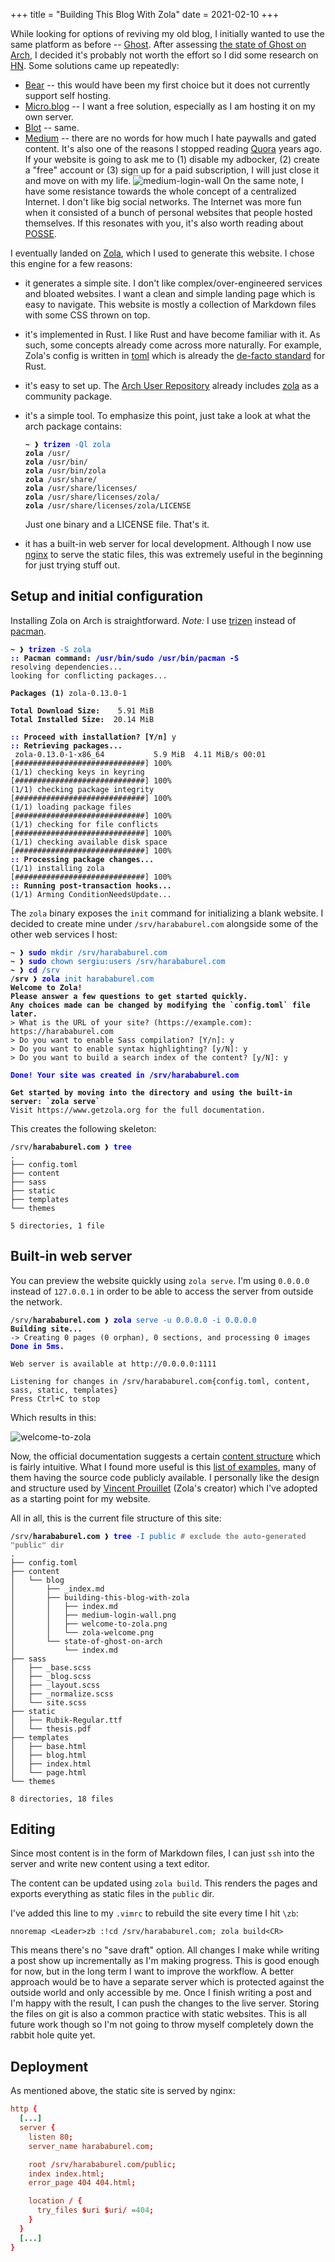 +++
title = "Building This Blog With Zola"
date = 2021-02-10
+++

While looking for options of reviving my old blog, I initially wanted to use the same platform as before -- [Ghost](https://ghost.org/). After assessing [the state of Ghost on Arch](http://harababurel.com/blog/state-of-ghost-on-arch), I decided it's probably not worth the effort so I did some research on [HN](http://news.ycombinator.com/). Some solutions came up repeatedly:

* [Bear](https://bearblog.dev) -- this would have been my first choice but it does not currently support self hosting.
* [Micro.blog](https://micro.blog/) -- I want a free solution, especially as I am hosting it on my own server.
* [Blot](https://blot.im/) -- same.
* [Medium](https://medium.com/) -- there are no words for how much I hate paywalls and gated content. It's also one of the reasons I stopped reading [Quora](https://quora.com) years ago. If your website is going to ask me to (1) disable my adbocker, (2) create a "free" account or (3) sign up for a paid subscription, I will just close it and move on with my life.
  ![medium-login-wall](medium-login-wall.png)
  On the same note, I have some resistance towards the whole concept of a centralized Internet. I don't like big social networks. The Internet was more fun when it consisted of a bunch of personal websites that people hosted themselves. If this resonates with you, it's also worth reading about [POSSE](https://indieweb.org/POSSE).

I eventually landed on [Zola](https://www.getzola.org/), which I used to generate this website. I chose this engine for a few reasons:

* it generates a simple site. I don't like complex/over-engineered services and bloated websites. I want a clean and simple landing page which is easy to navigate. This website is mostly a collection of Markdown files with some CSS thrown on top.

* it's implemented in Rust. I like Rust and have become familiar with it. As such, some concepts already come across more naturally. For example, Zola's config is written in [toml](https://www.getzola.org/documentation/getting-started/configuration/) which is already the [de-facto standard](https://doc.rust-lang.org/cargo/reference/manifest.html) for Rust.

* it's easy to set up. The [Arch User Repository](https://aur.archlinux.org/) already includes [zola](https://archlinux.org/packages/community/x86_64/zola/) as a community package.

* it's a simple tool. To emphasize this point, just take a look at what the arch package contains:

  <pre><code><span style="font-weight:bold;">~</span> ❱ <span style="font-weight:bold;color:blue;">trizen</span> <span style="color:#005fd7;">-Ql zola</span>
  <span style="font-weight:bold;">zola</span> /usr/
  <span style="font-weight:bold;">zola</span> /usr/bin/
  <span style="font-weight:bold;">zola</span> /usr/bin/zola
  <span style="font-weight:bold;">zola</span> /usr/share/
  <span style="font-weight:bold;">zola</span> /usr/share/licenses/
  <span style="font-weight:bold;">zola</span> /usr/share/licenses/zola/
  <span style="font-weight:bold;">zola</span> /usr/share/licenses/zola/LICENSE
  </code></pre>

  Just one binary and a LICENSE file. That's it.

* it has a built-in web server for local development. Although I now use [nginx](https://www.nginx.com/) to serve the static files, this was extremely useful in the beginning for just trying stuff out.




## Setup and initial configuration

Installing Zola on Arch is straightforward. _Note:_ I use [trizen](https://github.com/trizen/trizen) instead of [pacman](https://wiki.archlinux.org/index.php/pacman).

<pre><code><span style="font-weight:bold;">~</span> ❱ <span style="font-weight:bold;color:blue;">trizen</span> <span style="color:#005fd7;">-S zola</span>
<span style="font-weight:bold;"></span><span style="font-weight:bold;color:blue;">::</span> <span style="font-weight:bold;">Pacman command: </span><span style="font-weight:bold;color:blue;">/usr/bin/sudo /usr/bin/pacman -S</span>
resolving dependencies...
looking for conflicting packages...

<span style="font-weight:bold;">Packages (1)</span> zola-0.13.0-1

<span style="font-weight:bold;">Total Download Size: </span>   5.91 MiB
<span style="font-weight:bold;">Total Installed Size:</span>  20.14 MiB

<span style="font-weight:bold;color:blue;">::</span><span style="font-weight:bold;"> Proceed with installation? [Y/n] </span>y
<span style="font-weight:bold;color:blue;">::</span><span style="font-weight:bold;"> Retrieving packages...</span>
 zola-0.13.0-1-x86_64           5.9 MiB  4.11 MiB/s 00:01 [#############################] 100%
(1/1) checking keys in keyring                            [#############################] 100%
(1/1) checking package integrity                          [#############################] 100%
(1/1) loading package files                               [#############################] 100%
(1/1) checking for file conflicts                         [#############################] 100%
(1/1) checking available disk space                       [#############################] 100%
<span style="font-weight:bold;color:blue;">::</span><span style="font-weight:bold;"> Processing package changes...
</span>(1/1) installing zola                                     [#############################] 100%
<span style="font-weight:bold;color:blue;">::</span><span style="font-weight:bold;"> Running post-transaction hooks...
</span>(1/1) Arming ConditionNeedsUpdate...
</code></pre>

The `zola` binary exposes the `init` command for initializing a blank website. I decided to create mine under `/srv/harababurel.com` alongside some of the other web services I host:

<pre><code><span style="font-weight:bold;">~</span> ❱ <span style="font-weight:bold;color:blue;">sudo</span> <span style="color:#005fd7;">mkdir /srv/harababurel.com</span>
<span style="font-weight:bold;">~</span> ❱ <span style="font-weight:bold;color:blue;">sudo</span> <span style="color:#005fd7;">chown sergiu:users /srv/harababurel.com</span>
<span style="font-weight:bold;">~</span> ❱ <span style="font-weight:bold;color:blue;">cd</span> <span style="color:#005fd7;">/srv</span>
/<span style="font-weight:bold;">srv</span> ❱ <span style="font-weight:bold;color:blue;">zola</span> <span style="color:#005fd7;">init harababurel.com</span>
<span style="font-weight:bold;">Welcome to Zola!</span>
<span style="font-weight:bold;">Please answer a few questions to get started quickly.</span>
<span style="font-weight:bold;">Any choices made can be changed by modifying the `config.toml` file later.</span>
&gt; What is the URL of your site? (https://example.com): https://harababurel.com
&gt; Do you want to enable Sass compilation? [Y/n]: y
&gt; Do you want to enable syntax highlighting? [y/N]: y
&gt; Do you want to build a search index of the content? [y/N]: y

<span style="font-weight:bold;"></span><span style="font-weight:bold;color:blue;">Done! Your site was created in /srv/harababurel.com</span>

<span style="font-weight:bold;">Get started by moving into the directory and using the built-in server: `zola serve`</span>
Visit https://www.getzola.org for the full documentation.
</code></pre>

This creates the following skeleton:

<pre><code>/srv/<span style="font-weight:bold;">harababurel.com</span> ❱ <span style="font-weight:bold;color:blue;">tree</span>
.
├── config.toml
├── content
├── sass
├── static
├── templates
└── themes

5 directories, 1 file
</code></pre>


## Built-in web server

You can preview the website quickly using `zola serve`. I'm using `0.0.0.0` instead of `127.0.0.1` in order to be able to access the server from outside the network.


<pre><code>/srv/<span style="font-weight:bold;">harababurel.com</span> ❱ <span style="font-weight:bold;color:blue;">zola</span> <span style="color:#005fd7;">serve -u 0.0.0.0 -i 0.0.0.0</span>
<span style="font-weight:bold;">Building site...</span>
-&gt; Creating 0 pages (0 orphan), 0 sections, and processing 0 images
<span style="font-weight:bold;"></span><span style="font-weight:bold;color:blue;">Done in 5ms.
</span>
Web server is available at http://0.0.0.0:1111

Listening for changes in /srv/harababurel.com{config.toml, content, sass, static, templates}
Press Ctrl+C to stop
</code></pre>

Which results in this:

![welcome-to-zola](welcome-to-zola.png)

Now, the official documentation suggests a certain [content structure](https://www.getzola.org/documentation/content/overview/) which is fairly intuitive. What I found more useful is this [list of examples](https://github.com/getzola/zola/blob/master/EXAMPLES.md), many of them having the source code publicly available. I personally like the design and structure used by [Vincent Prouillet](https://www.vincentprouillet.com/) (Zola's creator) which I've adopted as a starting point for my website.

All in all, this is the current file structure of this site:

<pre><code>/srv/<span style="font-weight:bold;">harababurel.com</span> ❱ <span style="font-weight:bold;color:blue;">tree</span> <span style="color:#005fd7;">-I public</span> <span style="font-weight:bold;color:grey;"># exclude the auto-generated "public" dir</span>
.
├── config.toml
├── content
│   └── blog
│       ├── _index.md
│       ├── building-this-blog-with-zola
│       │   ├── index.md
│       │   ├── medium-login-wall.png
│       │   ├── welcome-to-zola.png
│       │   └── zola-welcome.png
│       └── state-of-ghost-on-arch
│           └── index.md
├── sass
│   ├── _base.scss
│   ├── _blog.scss
│   ├── _layout.scss
│   ├── _normalize.scss
│   └── site.scss
├── static
│   ├── Rubik-Regular.ttf
│   └── thesis.pdf
├── templates
│   ├── base.html
│   ├── blog.html
│   ├── index.html
│   └── page.html
└── themes

8 directories, 18 files
</code></pre>

## Editing

Since most content is in the form of Markdown files, I can just `ssh` into the server and write new content using a text editor.

The content can be updated using `zola build`. This renders the pages and exports everything as static files in the `public` dir.

I've added this line to my `.vimrc` to rebuild the site every time I hit `\zb`:

```vim
nnoremap <Leader>zb :!cd /srv/harababurel.com; zola build<CR>
```

This means there's no "save draft" option. All changes I make while writing a post show up incrementally as I'm making progress. This is good enough for now, but in the long term I want to improve the workflow. A better approach would be to have a separate server which is protected against the outside world and only accessible by me. Once I finish writing a post and I'm happy with the result, I can push the changes to the live server. Storing the files on git is also a common practice with static websites. This is all future work though so I'm not going to throw myself completely down the rabbit hole quite yet.

## Deployment

As mentioned above, the static site is served by nginx:


```conf
http {
  [...]
  server {
    listen 80;
    server_name harababurel.com;

    root /srv/harababurel.com/public;
    index index.html;
    error_page 404 404.html;

    location / {
      try_files $uri $uri/ =404;
    }
  }
  [...]
}
```
